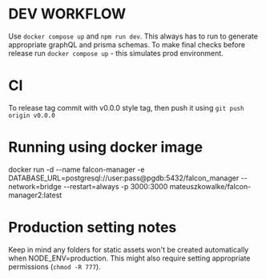 
# DEV WORKFLOW

Use `docker compose up` and `npm run dev`. This always has to run to generate appropriate graphQL and prisma schemas.
To make final checks before release run `docker compose up` - this simulates prod environment.

# CI

To release tag commit with v0.0.0 style tag, then push it using `git push origin v0.0.0`

# Running using docker image

docker run -d --name falcon-manager -e DATABASE_URL=postgresql://user:pass@pgdb:5432/falcon_manager --network=bridge --restart=always -p 3000:3000 mateuszkowalke/falcon-manager2:latest

# Production setting notes

Keep in mind any folders for static assets won't be created automatically when NODE_ENV=production.
This might also require setting appropriate permissions (`chmod -R 777`).
